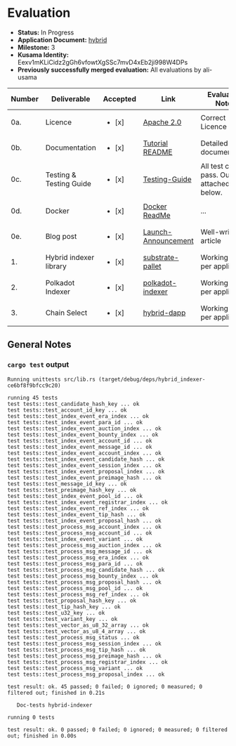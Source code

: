# Evaluation

- **Status:** In Progress
- **Application Document:** [hybrid](https://github.com/w3f/Grants-Program/blob/master/applications/hybrid.md) 
- **Milestone:** 3
- **Kusama Identity:** Eexv1mKLiCidz2gGh6vfowtXgSSc7mvD4xEb2ji998W4DPs
- **Previously successfully merged evaluation:** All evaluations by ali-usama

| Number | Deliverable             | Accepted               | Link                                                                                                                                                                        | Evaluation Notes                            |
|--------|-------------------------|------------------------|-----------------------------------------------------------------------------------------------------------------------------------------------------------------------------|---------------------------------------------|
| 0a.    | Licence                 | <ul><li>[x] </li></ul> | [Apache 2.0](https://github.com/hybrid-explorer/hybrid-indexer/blob/main/LICENSE)                                                                                           | Correct Licence                             |
| 0b.    | Documentation           | <ul><li>[x] </li></ul> | [Tutorial](https://github.com/hybrid-explorer/hybrid-indexer/blob/main/doc/tutorial.md)<br/>[README](https://github.com/hybrid-explorer/hybrid-indexer/blob/main/README.md) | Detailed documentation                      |
| 0c.    | Testing & Testing Guide | <ul><li>[x] </li></ul> | [Testing-Guide](https://github.com/hybrid-explorer/hybrid-indexer/blob/main/doc/testing-guide.md)                                                                           | All test cases pass. Output attached below. |
| 0d.    | Docker                  | <ul><li>[x] </li></ul> | [Docker ReadMe](https://github.com/hybrid-explorer/polkadot-indexer/blob/main/README.md#docker)                                                                             | ...                                         |
| 0e.    | Blog post               | <ul><li>[x] </li></ul> | [Launch-Announcement](https://github.com/hybrid-explorer/hybrid-indexer/blob/main/doc/launch-announcement.md)                                                               | Well-writen article                         |
| 1.     | Hybrid indexer library  | <ul><li>[x] </li></ul> | [substrate-pallet](https://github.com/hybrid-explorer/hybrid-indexer/blob/main/src/substrate_pallets.rs)                                                                    | Working as per application                  |
| 2.     | Polkadot Indexer        | <ul><li>[x] </li></ul> | [polkadot-indexer](https://github.com/hybrid-explorer/polkadot-indexer)                                                                                                     | Working as per application                  |
| 3.     | Chain Select            | <ul><li>[x] </li></ul> | [hybrid-dapp](https://github.com/hybrid-explorer/hybrid-dapp)                                                                                                               | Working as per application                  |


## General Notes

### `cargo test` output
```commandline
Running unittests src/lib.rs (target/debug/deps/hybrid_indexer-ce6bf8f9bfcc9c20)

running 45 tests
test tests::test_candidate_hash_key ... ok
test tests::test_account_id_key ... ok
test tests::test_index_event_era_index ... ok
test tests::test_index_event_para_id ... ok
test tests::test_index_event_auction_index ... ok
test tests::test_index_event_bounty_index ... ok
test tests::test_index_event_account_id ... ok
test tests::test_index_event_message_id ... ok
test tests::test_index_event_account_index ... ok
test tests::test_index_event_candidate_hash ... ok
test tests::test_index_event_session_index ... ok
test tests::test_index_event_proposal_index ... ok
test tests::test_index_event_preimage_hash ... ok
test tests::test_message_id_key ... ok
test tests::test_preimage_hash_key ... ok
test tests::test_index_event_pool_id ... ok
test tests::test_index_event_registrar_index ... ok
test tests::test_index_event_ref_index ... ok
test tests::test_index_event_tip_hash ... ok
test tests::test_index_event_proposal_hash ... ok
test tests::test_process_msg_account_index ... ok
test tests::test_process_msg_account_id ... ok
test tests::test_index_event_variant ... ok
test tests::test_process_msg_auction_index ... ok
test tests::test_process_msg_message_id ... ok
test tests::test_process_msg_era_index ... ok
test tests::test_process_msg_para_id ... ok
test tests::test_process_msg_candidate_hash ... ok
test tests::test_process_msg_bounty_index ... ok
test tests::test_process_msg_proposal_hash ... ok
test tests::test_process_msg_pool_id ... ok
test tests::test_process_msg_ref_index ... ok
test tests::test_proposal_hash_key ... ok
test tests::test_tip_hash_key ... ok
test tests::test_u32_key ... ok
test tests::test_variant_key ... ok
test tests::test_vector_as_u8_32_array ... ok
test tests::test_vector_as_u8_4_array ... ok
test tests::test_process_msg_status ... ok
test tests::test_process_msg_session_index ... ok
test tests::test_process_msg_tip_hash ... ok
test tests::test_process_msg_preimage_hash ... ok
test tests::test_process_msg_registrar_index ... ok
test tests::test_process_msg_variant ... ok
test tests::test_process_msg_proposal_index ... ok

test result: ok. 45 passed; 0 failed; 0 ignored; 0 measured; 0 filtered out; finished in 0.21s

   Doc-tests hybrid-indexer

running 0 tests

test result: ok. 0 passed; 0 failed; 0 ignored; 0 measured; 0 filtered out; finished in 0.00s
```